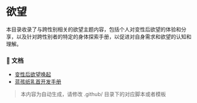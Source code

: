# 欲望

本目录收录了与跨性别相关的欲望主题内容，包括个人对变性后欲望的体验和分享，以及针对跨性别者的特定的身体探索手册，以促进对自身需求和欲望的认知和理解。


### 📄 文档

- [变性后欲望唤起](变性后欲望唤起_page.md)
- [蓝孩纸乳首开发手册](蓝孩纸乳首开发手册_page.md)

> 本内容为自动生成，请修改 .github/ 目录下的对应脚本或者模板
